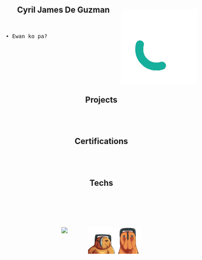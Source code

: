 <div>
  <img align="right" style="width: 200px; margin-top: 10px;" src="image/QuinchY.gif"/>
  <h2 align="center" >Cyril James De Guzman</h2>
  &nbsp;
  <pre>
• Ewan ko pa?
  </pre>
</div>
&nbsp;
&nbsp;
&nbsp;
<h2 align="center" style="margin-top: 100px;">Projects</h2>
&nbsp;
<h2 align="center" style="margin-top: 50px;">Certifications</h2>
&nbsp;
<h2 align="center" style="margin-top: 50px;">Techs</h2>
&nbsp;
<h2 align="center" style="margin-top: 50px;"></h2>
<pre>
<div style="display: flex; justify-content: center; margin-top: 20px;">
  <img style="width: 70px;" src="image/quinch1.png"/>
  <img style="width: 70px;" src="image/quinch2.png"/>
  <img style="width: 70px;" src="image/quinch3.png"/>
</div>
</pre>
